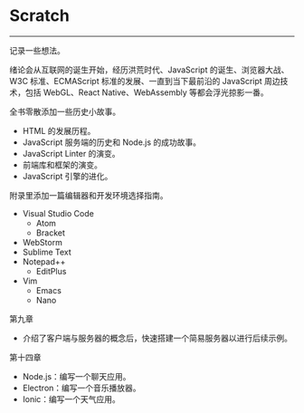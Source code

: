 # Scratch

---

记录一些想法。



绪论会从互联网的诞生开始，经历洪荒时代、JavaScript 的诞生、浏览器大战、W3C 标准、ECMAScript 标准的发展、一直到当下最前沿的 JavaScript 周边技术，包括 WebGL、React Native、WebAssembly 等都会浮光掠影一番。

全书零散添加一些历史小故事。

- HTML 的发展历程。
- JavaScript 服务端的历史和 Node.js 的成功故事。
- JavaScript Linter 的演变。
- 前端库和框架的演变。
- JavaScript 引擎的进化。



附录里添加一篇编辑器和开发环境选择指南。

- Visual Studio Code
  - Atom
  - Bracket
- WebStorm
- Sublime Text
- Notepad++
  - EditPlus
- Vim
  - Emacs
  - Nano



第九章

- 介绍了客户端与服务器的概念后，快速搭建一个简易服务器以进行后续示例。



第十四章

- Node.js：编写一个聊天应用。
- Electron：编写一个音乐播放器。
- Ionic：编写一个天气应用。
